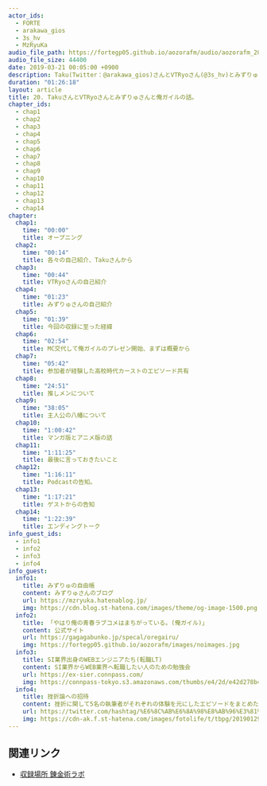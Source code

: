 ```yaml
---
actor_ids:
  - FORTE
  - arakawa_gios
  - 3s_hv
  - MzRyuKa
audio_file_path: https://fortegp05.github.io/aozorafm/audio/aozorafm_20190321_01.mp3
audio_file_size: 44400
date: 2019-03-21 00:05:00 +0900
description: Taku(Twitter：@arakawa_gios)さんとVTRyoさん(@3s_hv)とみずりゅさん(@MzRyuKa)と「やはり俺の青春ラブコメはまちがっている。(俺ガイル)」の話。
duration: "01:26:18"
layout: article
title: 20. TakuさんとVTRyoさんとみずりゅさんと俺ガイルの話。
chapter_ids:
  - chap1
  - chap2
  - chap3
  - chap4
  - chap5
  - chap6
  - chap7
  - chap8
  - chap9
  - chap10
  - chap11
  - chap12
  - chap13
  - chap14
chapter:
  chap1:
    time: "00:00"
    title: オープニング
  chap2:
    time: "00:14"
    title: 各々の自己紹介、Takuさんから
  chap3:
    time: "00:44"
    title: VTRyoさんの自己紹介
  chap4:
    time: "01:23"
    title: みずりゅさんの自己紹介
  chap5:
    time: "01:39"
    title: 今回の収録に至った経緯
  chap6:
    time: "02:54"
    title: MC交代して俺ガイルのプレゼン開始、まずは概要から
  chap7:
    time: "05:42"
    title: 参加者が経験した高校時代カーストのエピソード共有
  chap8:
    time: "24:51"
    title: 推しメンについて
  chap9:
    time: "38:05"
    title: 主人公の八幡について
  chap10:
    time: "1:00:42"
    title: マンガ版とアニメ版の話
  chap11:
    time: "1:11:25"
    title: 最後に言っておきたいこと
  chap12:
    time: "1:16:11"
    title: Podcastの告知。
  chap13:
    time: "1:17:21"
    title: ゲストからの告知
  chap14:
    time: "1:22:39"
    title: エンディングトーク
info_guest_ids:
  - info1
  - info2
  - info3
  - info4
info_guest:
  info1:
    title: みずりゅの自由帳
    content: みずりゅさんのブログ
    url: https://mzryuka.hatenablog.jp/
    img: https://cdn.blog.st-hatena.com/images/theme/og-image-1500.png
  info2:
    title: 「やはり俺の青春ラブコメはまちがっている。(俺ガイル)」
    content: 公式サイト
    url: https://gagagabunko.jp/specal/oregairu/
    img: https://fortegp05.github.io/aozorafm/images/noimages.jpg
  info3:
    title: SI業界出身のWEBエンジニアたち(転職LT)
    content: SI業界からWEB業界へ転職したい人のための勉強会
    url: https://ex-sier.connpass.com/
    img: https://connpass-tokyo.s3.amazonaws.com/thumbs/e4/2d/e42d278b42470c44aec121aa6ad9d332.png
  info4:
    title: 挫折論への招待
    content: 挫折に関して5名の執筆者がそれぞれの体験を元にしたエピソードをまとめた本
    url: https://twitter.com/hashtag/%E6%8C%AB%E6%8A%98%E8%AB%96%E3%81%B8%E3%81%AE%E6%8B%9B%E5%BE%85?f=tweets&vertical=default&src=hash
    img: https://cdn-ak.f.st-hatena.com/images/fotolife/t/tbpg/20190129/20190129171752.png
---
```


## 関連リンク
- [収録場所 錬金術ラボ](https://note.mu/oyakata2438/n/n61dfd82ab189)
